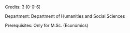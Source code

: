 Credits: 3 (0-0-6)

Department: Department of Humanities and Social Sciences

Prerequisites: Only for M.Sc. (Economics)

